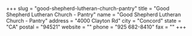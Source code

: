 +++
slug = "good-shepherd-lutheran-church-pantry"
title = "Good Shepherd Lutheran Church - Pantry"
name = "Good Shepherd Lutheran Church - Pantry"
address = "4000 Clayton Rd"
city = "Concord"
state = "CA"
postal = "94521"
website = ""
phone = "925 682-8410"
fax = ""
+++
